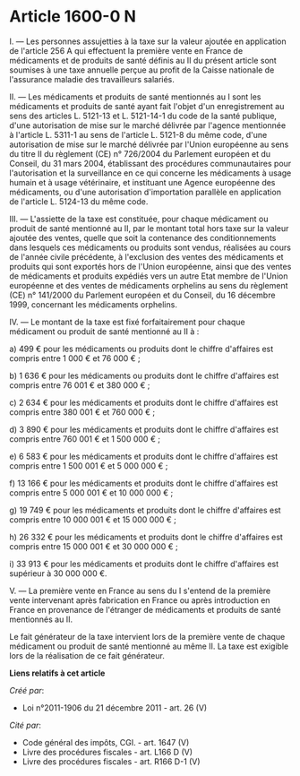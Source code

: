 # Article 1600-0 N

I.  ― Les personnes assujetties à la taxe sur la valeur ajoutée en  application de l'article 256 A qui effectuent la première
vente en  France de médicaments et de produits de santé définis au II du présent  article sont soumises à une taxe annuelle
perçue au profit de la Caisse  nationale de l'assurance maladie des travailleurs salariés. 

II. ― Les médicaments et produits de santé mentionnés au I sont les  médicaments et produits de santé ayant fait l'objet d'un
enregistrement  au sens des articles L. 5121-13 et L. 5121-14-1 du code de la santé publique,  d'une autorisation de mise sur
le marché délivrée par l'agence  mentionnée à l'article L. 5311-1 au sens de l'article L. 5121-8 du même  code, d'une
autorisation de mise sur le marché délivrée par l'Union  européenne au sens du titre II du règlement (CE) n° 726/2004 du
Parlement européen et du Conseil, du 31 mars 2004, établissant des  procédures communautaires pour l'autorisation et la
surveillance en ce  qui concerne les médicaments à usage humain et à usage vétérinaire, et  instituant une Agence européenne
des médicaments, ou d'une autorisation  d'importation parallèle en application de l'article L. 5124-13 du même  code. 

III. ― L'assiette de la taxe est  constituée, pour chaque médicament ou produit de santé mentionné au II,  par le montant
total hors taxe sur la valeur ajoutée des ventes, quelle  que soit la contenance des conditionnements dans lesquels ces
médicaments ou produits sont vendus, réalisées au cours de l'année  civile précédente, à l'exclusion des ventes des
médicaments et produits  qui sont exportés hors de l'Union européenne, ainsi que des ventes de  médicaments et produits
expédiés vers un autre Etat membre de l'Union  européenne et des ventes de médicaments orphelins au sens du règlement (CE) n°
141/2000 du Parlement européen et du Conseil, du 16 décembre 1999, concernant les médicaments orphelins. 

IV. ― Le montant de la taxe est fixé forfaitairement pour chaque médicament ou produit de santé mentionné au II à : 

a) 499 € pour les médicaments ou produits dont le chiffre d'affaires est compris entre 1 000 € et 76 000 € ; 

b) 1 636 € pour les médicaments ou produits dont le chiffre d'affaires est compris entre 76 001 € et 380 000 € ; 

c) 2 634 € pour les médicaments et produits dont le chiffre d'affaires est compris entre 380 001 € et 760 000 € ; 

d) 3 890 € pour les médicaments et produits dont le chiffre d'affaires est compris entre 760 001 € et 1 500 000 € ; 

e) 6 583 € pour les médicaments et produits dont le chiffre d'affaires est compris entre 1 500 001 € et 5 000 000 € ; 

f) 13 166 € pour les médicaments et produits dont le chiffre d'affaires est compris entre 5 000 001 € et 10 000 000 € ; 

g) 19 749 € pour les médicaments et produits dont le chiffre d'affaires est compris entre 10 000 001 € et 15 000 000 € ; 

h) 26 332 € pour les médicaments et produits dont le chiffre d'affaires est compris entre 15 000 001 € et 30 000 000 € ; 

i) 33 913 € pour les médicaments et produits dont le chiffre d'affaires est supérieur à 30 000 000 €. 

V. ― La première vente en France au sens du I s'entend de la première  vente intervenant après fabrication en France ou après
introduction en  France en provenance de l'étranger de médicaments et produits de santé  mentionnés au II. 

Le fait générateur de la taxe  intervient lors de la première vente de chaque médicament ou produit de  santé mentionné au
même II. La taxe est exigible lors de la réalisation  de ce fait générateur.

**Liens relatifs à cet article**

_Créé par_:

  - Loi n°2011-1906 du 21 décembre 2011 - art. 26 (V)

_Cité par_:

  - Code général des impôts, CGI. - art. 1647 (V)
  - Livre des procédures fiscales - art. L166 D (V)
  - Livre des procédures fiscales - art. R166 D-1 (V)
